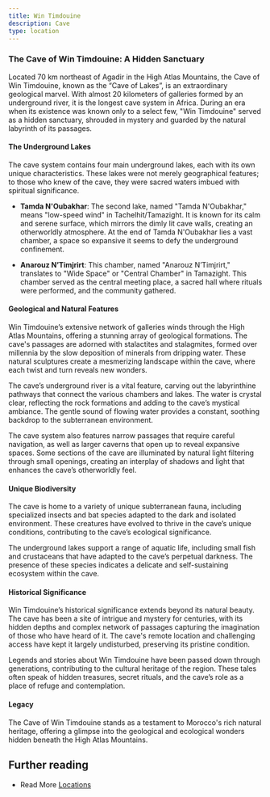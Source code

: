 ```yaml
---
title: Win Timdouine
description: Cave
type: location
---
```


### The Cave of Win Timdouine: A Hidden Sanctuary

Located 70 km northeast of Agadir in the High Atlas Mountains, the Cave of Win Timdouine, known as the “Cave of Lakes”, is an extraordinary geological marvel. With almost 20 kilometers of galleries formed by an underground river, it is the longest cave system in Africa. During an era when its existence was known only to a select few, "Win Timdouine" served as a hidden sanctuary, shrouded in mystery and guarded by the natural labyrinth of its passages.

#### The Underground Lakes

The cave system contains four main underground lakes, each with its own unique characteristics. These lakes were not merely geographical features; to those who knew of the cave, they were sacred waters imbued with spiritual significance.

- **Tamda N'Oubakhar**: The second lake, named "Tamda N'Oubakhar," means "low-speed wind" in Tachelhit/Tamazight. It is known for its calm and serene surface, which mirrors the dimly lit cave walls, creating an otherworldly atmosphere. At the end of Tamda N'Oubakhar lies a vast chamber, a space so expansive it seems to defy the underground confinement.

- **Anarouz N’Timjrirt**: This chamber, named "Anarouz N’Timjrirt," translates to "Wide Space" or "Central Chamber" in Tamazight. This chamber served as the central meeting place, a sacred hall where rituals were performed, and the community gathered.

#### Geological and Natural Features

Win Timdouine’s extensive network of galleries winds through the High Atlas Mountains, offering a stunning array of geological formations. The cave's passages are adorned with stalactites and stalagmites, formed over millennia by the slow deposition of minerals from dripping water. These natural sculptures create a mesmerizing landscape within the cave, where each twist and turn reveals new wonders.

The cave’s underground river is a vital feature, carving out the labyrinthine pathways that connect the various chambers and lakes. The water is crystal clear, reflecting the rock formations and adding to the cave’s mystical ambiance. The gentle sound of flowing water provides a constant, soothing backdrop to the subterranean environment.

The cave system also features narrow passages that require careful navigation, as well as larger caverns that open up to reveal expansive spaces. Some sections of the cave are illuminated by natural light filtering through small openings, creating an interplay of shadows and light that enhances the cave’s otherworldly feel.

#### Unique Biodiversity

The cave is home to a variety of unique subterranean fauna, including specialized insects and bat species adapted to the dark and isolated environment. These creatures have evolved to thrive in the cave’s unique conditions, contributing to the cave’s ecological significance.

The underground lakes support a range of aquatic life, including small fish and crustaceans that have adapted to the cave’s perpetual darkness. The presence of these species indicates a delicate and self-sustaining ecosystem within the cave.

#### Historical Significance

Win Timdouine’s historical significance extends beyond its natural beauty. The cave has been a site of intrigue and mystery for centuries, with its hidden depths and complex network of passages capturing the imagination of those who have heard of it. The cave's remote location and challenging access have kept it largely undisturbed, preserving its pristine condition.

Legends and stories about Win Timdouine have been passed down through generations, contributing to the cultural heritage of the region. These tales often speak of hidden treasures, secret rituals, and the cave’s role as a place of refuge and contemplation.

#### Legacy

The Cave of Win Timdouine stands as a testament to Morocco's rich natural heritage, offering a glimpse into the geological and ecological wonders hidden beneath the High Atlas Mountains.

## Further reading

- Read More [Locations](/locations/)